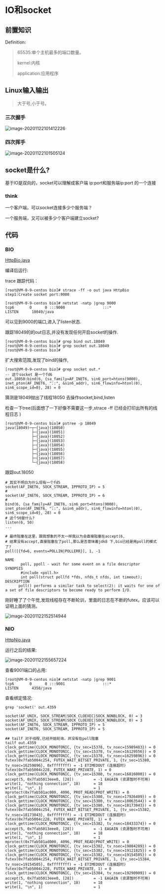 # IO和socket

## 前置知识

Definition:

> 65535:单个主机最多的端口数量。
>
> kernel:内核
>
> application:应用程序

## Linux输入输出

>大于号,小于号。



### 三次握手

![image-20201122101412226](https://tva1.sinaimg.cn/large/0081Kckwgy1gkxqccw4b7j30pe0bsmy2.jpg)

### 四次挥手

![image-20201122101505124](https://tva1.sinaimg.cn/large/0081Kckwgy1gkxqd4l9tkj30hk0e8t9f.jpg)

## socket是什么?

基于IO是双向的，socket可以理解成客户端 ip:port和服务端ip:port 的一个连接

### think

一个客户端，可以socket连接多少个服务端？

一个服务端，又可以被多少个客户端建立socket?

## 代码

### BIO

[HttpBio.java](https://github.com/sicwillsonchan/javaIO/blob/main/src/main/java/Bio/HttpBio.java)

编译后运行:

trace 跟踪代码：

```shell
[root@VM-0-9-centos bio]# strace -ff -o out java HttpBio
step1:Create socket port:9000
```

```shell
[root@VM-0-9-centos bio]# netstat -natp |grep 9000
tcp6       0      0 :::9000                 :::*                    LISTEN      18049/java
```

可以见到9000的端口,进入了listen状态.

跟踪18049的的out日志,并没有发现任何开启socket的操作.

```shell
[root@VM-0-9-centos bio]# grep bind out.18049
[root@VM-0-9-centos bio]# grep socket out.18049
[root@VM-0-9-centos bio]# 
```

扩大搜索范围,发现了bind的操作,

```shell
[root@VM-0-9-centos bio]# grep socket out.*
-- 这个socket 是一个fd6
out.18050:bind(6, {sa_family=AF_INET6, sin6_port=htons(9000), inet_pton(AF_INET6, "::", &sin6_addr), sin6_flowinfo=htonl(0), sin6_scope_id=0}, 28) = 0
```

猜测是18049抛出了线程18050 去操作socket,bind,listen

检查一下tree(后面想了一下好像不需要这一步,strace -ff 已经会打印出所有的线程日志 )

```shell
[root@VM-0-9-centos bio]# pstree -p 18049
java(18049)─┬─{java}(18050)
            ├─{java}(18051)
            ├─{java}(18052)
            ├─{java}(18053)
            ├─{java}(18054)
            ├─{java}(18055)
            ├─{java}(18056)
            ├─{java}(18057)
            └─{java}(18058)
```

跟踪out.18050 

```shell
# 其实不明白为什么现有一个fd5
socket(AF_INET6, SOCK_STREAM, IPPROTO_IP) = 5
#
socket(AF_INET6, SOCK_STREAM, IPPROTO_IP) = 6
#
bind(6, {sa_family=AF_INET6, sin6_port=htons(9000), inet_pton(AF_INET6, "::", &sin6_addr), sin6_flowinfo=htonl(0), sin6_scope_id=0}, 28) = 0
# 这个50是什么?
listen(6, 50)
...

# 最终阻塞在这里，跟我想象的不太一样我以为会直接阻塞在accept(6,
# 结果没有accept,直接阻塞在了poll,那么是否意味着jdk8 下,bio已经是用poll的模式了?
poll([{fd=6, events=POLLIN|POLLERR}], 1, -1
```

```shell
NAME
       poll, ppoll - wait for some event on a file descriptor
SYNOPSIS
       #include <poll.h>
       int poll(struct pollfd *fds, nfds_t nfds, int timeout);
DESCRIPTION
      poll() performs a similar task to select(2): it waits for one of a set of file descriptors to become ready to perform I/O.
```

刚好睡了了个午觉,发现线程存在不断轮训，里面的日志在不断的futex。应该可以证明上面的猜测。

![image-20201122152514944](https://tva1.sinaimg.cn/large/0081Kckwgy1gkxzbwlnq1j30so0gkdna.jpg)



### NIO

[HttpNio.java](https://github.com/sicwillsonchan/javaIO/blob/main/src/main/java/Nio/HttpNio.java)

运行之后的结果:

![image-20201122155657224](https://tva1.sinaimg.cn/large/0081Kckwgy1gky08w3mq5j30ps0eotc8.jpg)





查看9001端口的占用:

```shell
[root@VM-0-9-centos nio]# netstat -natp |grep 9001
tcp6       0      0 :::9001                 :::*                    LISTEN      4358/java
```

查看绑定情况:

```shell
grep 'socket(' out.4359

socket(AF_UNIX, SOCK_STREAM|SOCK_CLOEXEC|SOCK_NONBLOCK, 0) = 3
socket(AF_UNIX, SOCK_STREAM|SOCK_CLOEXEC|SOCK_NONBLOCK, 0) = 3
socket(AF_INET6, SOCK_STREAM, IPPROTO_IP) = 5
socket(AF_INET6, SOCK_STREAM, IPPROTO_IP) = 5

## tailf 对于线程,已经开始轮询，并没有在poll阻塞
tailf out.4359
clock_gettime(CLOCK_MONOTONIC, {tv_sec=15378, tv_nsec=15989483}) = 0
clock_gettime(CLOCK_MONOTONIC, {tv_sec=15378, tv_nsec=16129556}) = 0
clock_gettime(CLOCK_MONOTONIC, {tv_sec=15378, tv_nsec=16259896}) = 0
futex(0x7fab5004c254, FUTEX_WAIT_BITSET_PRIVATE, 1, {tv_sec=15380, tv_nsec=16259896}, 0xffffffff) = -1 ETIMEDOUT (连接超时)
futex(0x7fab5004c228, FUTEX_WAKE_PRIVATE, 1) = 0
clock_gettime(CLOCK_MONOTONIC, {tv_sec=15380, tv_nsec=16816000}) = 0
accept(5, 0x7fab5013eee0, [28])         = -1 EAGAIN (资源暂时不可用)
write(1, "nothing connection", 18)      = 18
write(1, "\n", 1)                       = 1
mprotect(0x7fab501ac000, 4096, PROT_READ|PROT_WRITE) = 0
clock_gettime(CLOCK_MONOTONIC, {tv_sec=15380, tv_nsec=17926409}) = 0
clock_gettime(CLOCK_MONOTONIC, {tv_sec=15380, tv_nsec=18063544}) = 0
clock_gettime(CLOCK_MONOTONIC, {tv_sec=15380, tv_nsec=18173043}) = 0
futex(0x7fab5004c254, FUTEX_WAIT_BITSET_PRIVATE, 1, {tv_sec=15382, tv_nsec=18173043}, 0xffffffff) = -1 ETIMEDOUT (连接超时)
futex(0x7fab5004c228, FUTEX_WAKE_PRIVATE, 1) = 0
clock_gettime(CLOCK_MONOTONIC, {tv_sec=15382, tv_nsec=18433374}) = 0
accept(5, 0x7fab5013eee0, [28])         = -1 EAGAIN (资源暂时不可用)
write(1, "nothing connection", 18)      = 18
write(1, "\n", 1)                       = 1
mprotect(0x7fab501ad000, 4096, PROT_READ|PROT_WRITE) = 0
clock_gettime(CLOCK_MONOTONIC, {tv_sec=15382, tv_nsec=19084289}) = 0
clock_gettime(CLOCK_MONOTONIC, {tv_sec=15382, tv_nsec=19121825}) = 0
clock_gettime(CLOCK_MONOTONIC, {tv_sec=15382, tv_nsec=19154505}) = 0
futex(0x7fab5004c254, FUTEX_WAIT_BITSET_PRIVATE, 1, {tv_sec=15384, tv_nsec=19154505}, 0xffffffff) = -1 ETIMEDOUT (连接超时)
futex(0x7fab5004c228, FUTEX_WAKE_PRIVATE, 1) = 0
clock_gettime(CLOCK_MONOTONIC, {tv_sec=15384, tv_nsec=19290909}) = 0
accept(5, 0x7fab5013eee0, [28])         = -1 EAGAIN (资源暂时不可用)
write(1, "nothing connection", 18)      = 18
write(1, "\n", 1)                       = 1
```


